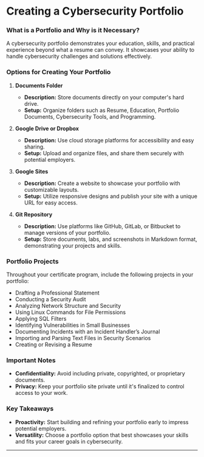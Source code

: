 # Creating a Cybersecurity Portfolio

### What is a Portfolio and Why is it Necessary?

A cybersecurity portfolio demonstrates your education, skills, and practical experience beyond what a resume can convey. It showcases your ability to handle cybersecurity challenges and solutions effectively.

### Options for Creating Your Portfolio

1. **Documents Folder**
   - **Description:** Store documents directly on your computer's hard drive.
   - **Setup:** Organize folders such as Resume, Education, Portfolio Documents, Cybersecurity Tools, and Programming.

2. **Google Drive or Dropbox**
   - **Description:** Use cloud storage platforms for accessibility and easy sharing.
   - **Setup:** Upload and organize files, and share them securely with potential employers.

3. **Google Sites**
   - **Description:** Create a website to showcase your portfolio with customizable layouts.
   - **Setup:** Utilize responsive designs and publish your site with a unique URL for easy access.

4. **Git Repository**
   - **Description:** Use platforms like GitHub, GitLab, or Bitbucket to manage versions of your portfolio.
   - **Setup:** Store documents, labs, and screenshots in Markdown format, demonstrating your projects and skills.

### Portfolio Projects

Throughout your certificate program, include the following projects in your portfolio:

- Drafting a Professional Statement
- Conducting a Security Audit
- Analyzing Network Structure and Security
- Using Linux Commands for File Permissions
- Applying SQL Filters
- Identifying Vulnerabilities in Small Businesses
- Documenting Incidents with an Incident Handler’s Journal
- Importing and Parsing Text Files in Security Scenarios
- Creating or Revising a Resume

### Important Notes

- **Confidentiality:** Avoid including private, copyrighted, or proprietary documents.
- **Privacy:** Keep your portfolio site private until it's finalized to control access to your work.

### Key Takeaways

- **Proactivity:** Start building and refining your portfolio early to impress potential employers.
- **Versatility:** Choose a portfolio option that best showcases your skills and fits your career goals in cybersecurity.

---
